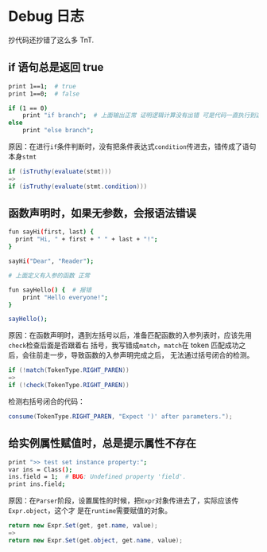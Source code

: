 # Debug 日志

抄代码还抄错了这么多 TnT.

## if 语句总是返回 true

```sh
print 1==1;  # true
print 1==0;  # false

if (1 == 0)
    print "if branch";  # 上面输出正常 证明逻辑计算没有出错 可是代码一直执行到这里
else
    print "else branch";
```

原因：在进行`if`条件判断时，没有把条件表达式`condition`传进去，错传成了语句本身`stmt`

```java
if (isTruthy(evaluate(stmt)))
=>
if (isTruthy(evaluate(stmt.condition)))
```

## 函数声明时，如果无参数，会报语法错误

```sh
fun sayHi(first, last) {
  print "Hi, " + first + " " + last + "!";
}

sayHi("Dear", "Reader");

# 上面定义有入参的函数 正常

fun sayHello() {  # 报错
    print "Hello everyone!";
}

sayHello();
```

原因：在函数声明时，遇到左括号以后，准备匹配函数的入参列表时，应该先用`check`检查后面是否跟着右
括号，我写错成`match`，`match`在 token 匹配成功之后，会往前走一步，导致函数的入参声明完成之后，
无法通过括号闭合的检测。

```java
if (!match(TokenType.RIGHT_PAREN))
=>
if (!check(TokenType.RIGHT_PAREN))
```

检测右括号闭合的代码：

```java
consume(TokenType.RIGHT_PAREN, "Expect ')' after parameters.");
```

## 给实例属性赋值时，总是提示属性不存在

```sh
print ">> test set instance property:";
var ins = Class();
ins.field = 1;  # BUG: Undefined property 'field'.
print ins.field;
```

原因：在`Parser`阶段，设置属性的时候，把`Expr`对象传进去了，实际应该传`Expr.object`，这个才
是在`runtime`需要赋值的对象。

```java
return new Expr.Set(get, get.name, value);
=>
return new Expr.Set(get.object, get.name, value);
```
